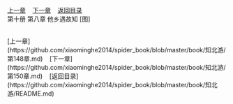 
[上一章](https://github.com/xiaominghe2014/spider_book/blob/master/book/知北游/第148章.md)&nbsp;&nbsp;&nbsp;&nbsp;[下一章](https://github.com/xiaominghe2014/spider_book/blob/master/book/知北游/第150章.md)&nbsp;&nbsp;&nbsp;&nbsp;[返回目录](https://github.com/xiaominghe2014/spider_book/blob/master/book/知北游/README.md)
<br /> 第十册 第八章 他乡遇故知 [图]<br />
    
  <br />
[上一章](https://github.com/xiaominghe2014/spider_book/blob/master/book/知北游/第148章.md)&nbsp;&nbsp;&nbsp;&nbsp;[下一章](https://github.com/xiaominghe2014/spider_book/blob/master/book/知北游/第150章.md)&nbsp;&nbsp;&nbsp;&nbsp;[返回目录](https://github.com/xiaominghe2014/spider_book/blob/master/book/知北游/README.md)
